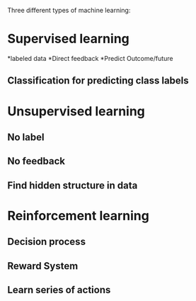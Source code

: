 Three different types of machine learning:
# Supervised learning
  *labeled data 
  *Direct feedback 
  *Predict Outcome/future 

## Classification for predicting class labels

# Unsupervised learning
## No label
## No feedback
## Find hidden structure in data
# Reinforcement learning
## Decision process
## Reward System
## Learn series of actions